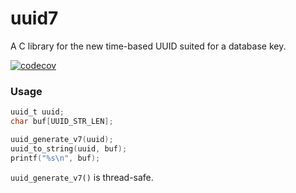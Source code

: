 # uuid7
A C library for the new time-based UUID suited for a database key.

[![codecov](https://codecov.io/github/oittaa/uuid7-c/graph/badge.svg?token=XXQO298RMF)](https://codecov.io/github/oittaa/uuid7-c)

### Usage
```c
uuid_t uuid;
char buf[UUID_STR_LEN];

uuid_generate_v7(uuid);
uuid_to_string(uuid, buf);
printf("%s\n", buf);
```

`uuid_generate_v7()` is thread-safe.